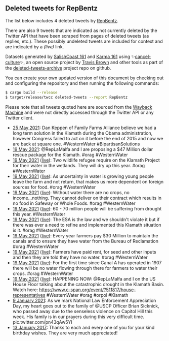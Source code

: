## Deleted tweets for RepBentz

The list below includes 4 deleted tweets by
[RepBentz](https://twitter.com/RepBentz).

There are also 9 tweets that are indicated as not currently
deleted by the Twitter API that have been scraped from pages of deleted tweets (as replies, etc.).
These possibly undeleted tweets are included for context and are indicated by a _(live)_ link.


Datasets generated by [SalishCoast 161](https://twitter.com/SalishCoastA) and [Karma 161](https://twitter.com/KarmaOneSixOne)
using ✨[cancel-culture](https://github.com/travisbrown/cancel-culture)✨, an open source project by [Travis Brown](https://twitter.com/travisbrown) 
and other tools as part of the [deleted-tweets-archive](https://github.com/salcoast/deleted-tweets-archive/) project repo on github.

You can create your own updated version of this document by checking out and configuring the
repository and then running the following commands:

```bash
$ cargo build --release
$ target/release/twcc deleted-tweets --report RepBentz
```

Please note that all tweets quoted here are sourced from the
[Wayback Machine](https://web.archive.org) and were not directly accessed through the Twitter API or
any Twitter client.

* [25 May 2021](https://web.archive.org/web/20210525193705/https://twitter.com/RepBentz/status/1397275433834475525): Dan Keppen of Family Farms Alliance believe we had a long term solution in the Klamath during the Obama administration, however Congress failed to act on it before the end of 2015 and now we are back at square one.  #WesternWater   #BipartisanSolutions
* [19 May 2021](https://web.archive.org/web/20210519003350/https://twitter.com/RepBentz/status/1394813334277431296): @RepLaMalfa  and I are proposing a $47 Million dollar rescue package for the Klamath.  #orag   #WesternWater
* [19 May 2021](https://web.archive.org/web/20210519003350/https://twitter.com/RepBentz/status/1394813334277431296) ([live](https://twitter.com/RepBentz/status/1394813111694086144)): Two wildlife refugee require on the Klamath Project for their water in the wetlands. They will dry up this year.  #orag   #WesternWater
* [19 May 2021](https://web.archive.org/web/20210519003350/https://twitter.com/RepBentz/status/1394813334277431296) ([live](https://twitter.com/RepBentz/status/1394812848132423680)): As uncertainty in water is growing young people leave the farm and not return, that makes us more dependent on foreign sources for food.  #orag   #WesternWater
* [19 May 2021](https://web.archive.org/web/20210519003350/https://twitter.com/RepBentz/status/1394813334277431296) ([live](https://twitter.com/RepBentz/status/1394812557911724034)): Without water there are no crops, no income...nothing. They cannot deliver on their contract which results in no food in Safeway or Whole Foods.  #orag   #WesternWater
* [19 May 2021](https://web.archive.org/web/20210519003350/https://twitter.com/RepBentz/status/1394813334277431296) ([live](https://twitter.com/RepBentz/status/1394812033523060737)): 60 - 70 million people will be suffering from drought this year.  #WesternWater
* [19 May 2021](https://web.archive.org/web/20210519003350/https://twitter.com/RepBentz/status/1394813334277431296) ([live](https://twitter.com/RepBentz/status/1394811919995863040)): The ESA is the law and we shouldn't violate it but if there was ever a need to refine and implemented this Klamath situation is it.  #orag   #WesternWater
* [19 May 2021](https://web.archive.org/web/20210519003350/https://twitter.com/RepBentz/status/1394813334277431296) ([live](https://twitter.com/RepBentz/status/1394811210780999681)): Every year farmers pay $30 Million to maintain the canals and to ensure they have water from the Bureau of Reclamation  #orag   #WesternWater
* [19 May 2021](https://web.archive.org/web/20210519003350/https://twitter.com/RepBentz/status/1394813334277431296) ([live](https://twitter.com/RepBentz/status/1394811059471482880)): Farmers have paid rent, for seed and other inputs and then they are told they have no water.  #orag   #WesternWater
* [19 May 2021](https://web.archive.org/web/20210519003350/https://twitter.com/RepBentz/status/1394813334277431296) ([live](https://twitter.com/RepBentz/status/1394809942142377987)): For the first time since Canal A has operated in 1907 there will be no water flowing through there for farmers to water their crops.  #orag   #WesternWater
* [19 May 2021](https://web.archive.org/web/20210519003350/https://twitter.com/RepBentz/status/1394813334277431296) ([live](https://twitter.com/RepBentz/status/1394809177902489600)): HAPPENING NOW:  @RepLaMalfa  and I on the US House Floor talking about the catastrophic drought in the Klamath Basin. Watch here:  https://www.c-span.org/event/?511817/house-representatives    #WesternWater   #orag   #orpol   #Klamath
* [ 9 January 2021](https://web.archive.org/web/20210109195006/https://twitter.com/RepBentz/status/1347993975798435840): As we mark National Law Enforcement Appreciation Day, my heart goes out to the family of  @USCP  Officer Brian Sicknick, who passed away due to the senseless violence on Capitol Hill this week. His family is in our prayers during this very difficult time. pic.twitter.com/pn43qAw5YI
* [13 January 2017](https://web.archive.org/web/20170203013757/https://twitter.com/repbentz/status/820019099606478849): Thanks to each and every one of you for your kind birthday wishes. They are very much appreciated!
